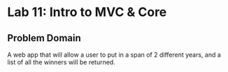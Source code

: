 # Lab 11: Intro to MVC & Core

## Problem Domain
A web app that will allow a user to put in a span of 2 different years, and a list of all the winners will be returned.

